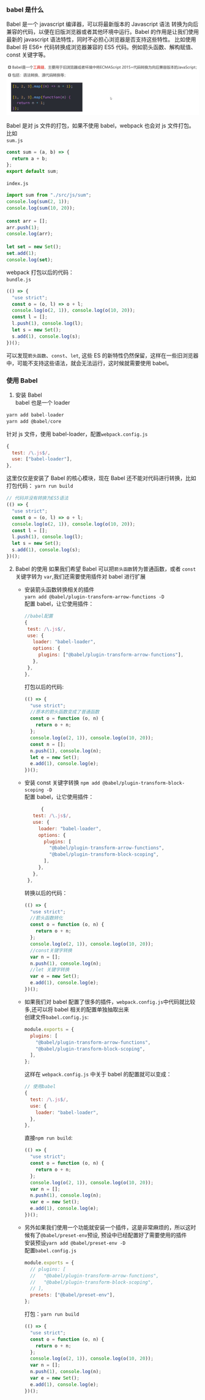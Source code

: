 ### babel 是什么

Babel 是一个 javascript 编译器，可以将最新版本的 Javascript 语法 转换为向后兼容的代码，以便在旧版浏览器或者其他环境中运行。Babel 的作用是让我们使用最新的 javascript 语法特性，同时不必担心浏览器是否支持这些特性。
比如使用 Babel 将 ES6+ 代码转换成浏览器兼容的 ES5 代码。例如箭头函数、解构赋值、const 关键字等。

![Alt text](image-9.png)

Babel 是对 js 文件的打包，如果不使用 babel，webpack 也会对 js 文件打包。比如  
`sum.js`

```javascript
const sum = (a, b) => {
  return a + b;
};
export default sum;
```

`index.js`

```javascript
import sum from "./src/js/sum";
console.log(sum(2, 1));
console.log(sum(10, 20));

const arr = [];
arr.push(1);
console.log(arr);

let set = new Set();
set.add(1);
console.log(set);
```

webpack 打包以后的代码：  
`bundle.js`

```javascript
(() => {
  "use strict";
  const o = (o, l) => o + l;
  console.log(o(2, 1)), console.log(o(10, 20));
  const l = [];
  l.push(1), console.log(l);
  let s = new Set();
  s.add(1), console.log(s);
})();
```

可以发现`箭头函数`、`const`、`let`, 这些 ES 的新特性仍然保留，这样在一些旧浏览器中，可能不支持这些语法，就会无法运行，这时候就需要使用 babel。

### 使用 Babel

1. 安装 Babel  
   babel 也是一个 loader

```javascript
yarn add babel-loader
yarn add @babel/core
```

针对 js 文件，使用 babel-loader，配置`webpack.config.js`

```javascript
{
  test: /\.js$/,
  use: ["babel-loader"],
},
```

这里仅仅是安装了 Babel 的核心模块，现在 Babel 还不能对代码进行转换，比如打包代码：
`yarn run build`

```javascript
// 代码并没有转换为ES5语法
(() => {
  "use strict";
  const o = (o, l) => o + l;
  console.log(o(2, 1)), console.log(o(10, 20));
  const l = [];
  l.push(1), console.log(l);
  let s = new Set();
  s.add(1), console.log(s);
})();
```

2.  Babel 的使用
    如果我们希望 Babel 可以把`箭头函数`转为普通函数，或者 `const` 关键字转为 `var`,我们还需要使用插件对 babel 进行扩展

    - 安装箭头函数转换相关的插件  
       `yarn add @babel/plugin-transform-arrow-functions -D`  
       配置 babel，让它使用插件：
      ```javascript
      //babel配置
      {
       test: /\.js$/,
       use: {
         loader: "babel-loader",
         options: {
           plugins: ["@babel/plugin-transform-arrow-functions"],
         },
       },
      },
      ```
      打包以后的代码:
      ```javascript
      (() => {
        "use strict";
        //原本的箭头函数变成了普通函数
        const o = function (o, n) {
          return o + n;
        };
        console.log(o(2, 1)), console.log(o(10, 20));
        const n = [];
        n.push(1), console.log(n);
        let e = new Set();
        e.add(1), console.log(e);
      })();
      ```
    - 安装 const 关键字转换
      `npm add @babel/plugin-transform-block-scoping -D`  
      配置 babel，让它使用插件：

      ```javascript
            {
         test: /\.js$/,
         use: {
           loader: "babel-loader",
           options: {
             plugins: [
               "@babel/plugin-transform-arrow-functions",
               "@babel/plugin-transform-block-scoping",
             ],
           },
         },
       },
      ```

      转换以后的代码：

      ```javascript
      (() => {
        "use strict";
        //箭头函数转化
        const o = function (o, n) {
          return o + n;
        };
        console.log(o(2, 1)), console.log(o(10, 20));
        //const关键字转换
        var n = [];
        n.push(1), console.log(n);
        //let 关键字转换
        var e = new Set();
        e.add(1), console.log(e);
      })();
      ```

    - 如果我们对 babel 配置了很多的插件，`webpack.config.js`中代码就比较多,还可以将 babel 相关的配置单独抽取出来  
      创建文件`babel.config.js`:

      ```javascript
      module.exports = {
        plugins: [
          "@babel/plugin-transform-arrow-functions",
          "@babel/plugin-transform-block-scoping",
        ],
      };
      ```

      这样在 `webpack.config.js` 中关于 babel 的配置就可以变成：

      ```javascript
      // 使用babel
      {
        test: /\.js$/,
        use: {
          loader: "babel-loader",
        },
      },
      ```

      直接`npm run build`:

      ```javascript
      (() => {
        "use strict";
        const o = function (o, n) {
          return o + n;
        };
        console.log(o(2, 1)), console.log(o(10, 20));
        var n = [];
        n.push(1), console.log(n);
        var e = new Set();
        e.add(1), console.log(e);
      })();
      ```

    - 另外如果我们使用一个功能就安装一个插件，这是非常麻烦的，所以这时候有了`@babel/preset-env`预设, 预设中已经配置好了需要使用的插件  
      安装预设`yarn add @babel/preset-env -D`  
      配置`babel.config.js`

      ```javascript
      module.exports = {
        // plugins: [
        //   "@babel/plugin-transform-arrow-functions",
        //   "@babel/plugin-transform-block-scoping",
        // ],
        presets: ["@babel/preset-env"],
      };
      ```

      打包：`yarn run build`

      ```javascript
      (() => {
        "use strict";
        const o = function (o, n) {
          return o + n;
        };
        console.log(o(2, 1)), console.log(o(10, 20));
        var n = [];
        n.push(1), console.log(n);
        var e = new Set();
        e.add(1), console.log(e);
      })();
      ```
